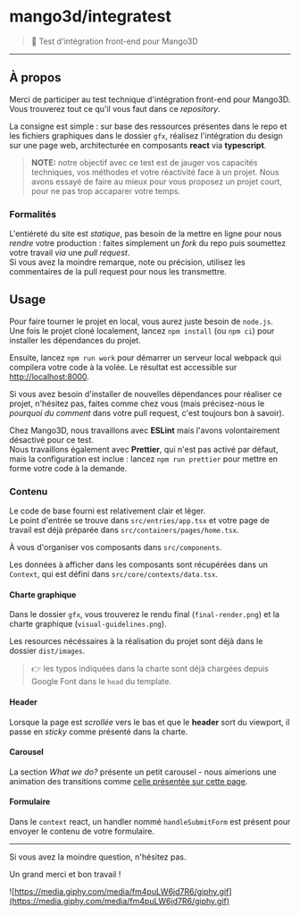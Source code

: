 # mango3d/integratest

> 🥽 Test d'intégration front-end pour Mango3D

* * *

## À propos

Merci de participer au test technique d'intégration front-end pour Mango3D.  
Vous trouverez tout ce qu'il vous faut dans ce *repository*.

La consigne est simple : sur base des ressources présentes dans le repo et les fichiers graphiques dans le dossier `gfx`, réalisez l'intégration du design sur une page web, architecturée en composants **react** via **typescript**.

> **NOTE:** notre objectif avec ce test est de jauger vos capacités techniques, vos méthodes et votre réactivité face à un projet. Nous avons essayé de faire au mieux pour vous proposez un projet court, pour ne pas trop accaparer votre temps.

### Formalités

L'entiéreté du site est _statique_, pas besoin de la mettre en ligne pour nous _rendre_ votre production : faites simplement un _fork_ du repo puis soumettez votre travail *via* une *pull request*.  
Si vous avez la moindre remarque, note ou précision, utilisez les commentaires de la pull request pour nous les transmettre.

## Usage

Pour faire tourner le projet en local, vous aurez juste besoin de `node.js`.  
Une fois le projet cloné localement, lancez `npm install` (ou `npm ci`) pour installer les dépendances du projet.

Ensuite, lancez `npm run work` pour démarrer un serveur local webpack qui compilera votre code à la volée. Le résultat est accessible sur [http://localhost:8000](http://localhost:8000).

Si vous avez besoin d'installer de nouvelles dépendances pour réaliser ce projet, n'hésitez pas, faites comme chez vous (mais précisez-nous le *pourquoi du comment* dans votre pull request, c'est toujours bon à savoir).

Chez Mango3D, nous travaillons avec **ESLint** mais l'avons volontairement désactivé pour ce test.  
Nous travaillons également avec **Prettier**, qui n'est pas activé par défaut, mais la configuration est inclue : lancez `npm run prettier` pour mettre en forme votre code à la demande.

### Contenu

Le code de base fourni est relativement clair et léger.  
Le point d'entrée se trouve dans `src/entries/app.tsx` et votre page de travail est déjà préparée dans `src/containers/pages/home.tsx`.

À vous d'organiser vos composants dans `src/components`.

Les données à afficher dans les composants sont récupérées dans un `Context`, qui est défini dans `src/core/contexts/data.tsx`.

#### Charte graphique

Dans le dossier `gfx`, vous trouverez le rendu final (`final-render.png`) et la charte graphique (`visual-guidelines.png`).

Les resources nécéssaires à la réalisation du projet sont déjà dans le dossier `dist/images`.

> 👉 les typos indiquées dans la charte sont déjà chargées depuis Google Font dans le `head` du template.

#### Header

Lorsque la page est _scrollée_ vers le bas et que le **header** sort du viewport, il passe en _sticky_ comme présenté dans la charte.

#### Carousel

La section _What we do?_ présente un petit carousel - nous aimerions une animation des transitions comme [celle présentée sur cette page](https://www.framer.com/examples/3d-carousel/).

#### Formulaire

Dans le `context` react, un handler nommé `handleSubmitForm` est présent pour envoyer le contenu de votre formulaire.

* * *

Si vous avez la moindre question, n'hésitez pas.

Un grand merci et bon travail !

![https://media.giphy.com/media/fm4puLW6jd7R6/giphy.gif](https://media.giphy.com/media/fm4puLW6jd7R6/giphy.gif)
